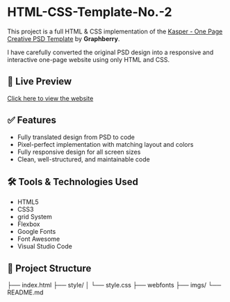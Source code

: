 # HTML-CSS-Template-No.-2

This project is a full HTML & CSS implementation of the [Kasper - One Page Creative PSD Template](https://www.graphberry.com/item/kasper-one-page-psd-template) by **Graphberry**.

I have carefully converted the original PSD design into a responsive and interactive one-page website using only HTML and CSS.

## 🔗 Live Preview
[Click here to view the website](https://ahmed667830.github.io/HTML-CSS-Template-No-2/)

## ✅ Features
- Fully translated design from PSD to code
- Pixel-perfect implementation with matching layout and colors
- Fully responsive design for all screen sizes
- Clean, well-structured, and maintainable code

## 🛠️ Tools & Technologies Used
- HTML5
- CSS3
- grid System 
- Flexbox
- Google Fonts
- Font Awesome 
- Visual Studio Code 

## 📁 Project Structure
├── index.html
├── style/
│ └── style.css
├── webfonts
├── imgs/
└── README.md